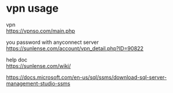 # vpn usage
vpn  
https://vpnso.com/main.php

you password with anyconnect server  
https://sunlense.com/account/vpn_detail.php?ID=90822

help doc  
https://sunlense.com/wiki/


https://docs.microsoft.com/en-us/sql/ssms/download-sql-server-management-studio-ssms